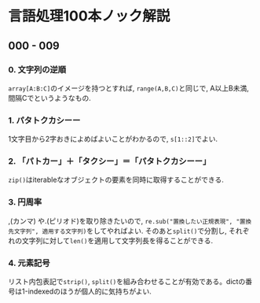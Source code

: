 # 言語処理100本ノック解説

## 000 - 009

### 0. 文字列の逆順

```array[A:B:C]```のイメージを持つとすれば, ```range(A,B,C)```と同じで,
A以上B未満, 間隔Cでというようなもの.

### 1. パタトクカシーー

1文字目から2字おきによめばよいことがわかるので, ```s[1::2]```でよい.

### 2. 「パトカー」＋「タクシー」＝「パタトクカシーー」

```zip()```はiterableなオブジェクトの要素を同時に取得することができる.

### 3. 円周率

,(カンマ) や.(ピリオド)を取り除きたいので, ```re.sub("置換したい正規表現", "置換先文字列", 適用する文字列)```をしてやればよい.
そのあと```split()```で分割し, それぞれの文字列に対して```len()```を適用して文字列長を得ることができる.

### 4. 元素記号

リスト内包表記で```strip()```, ```split()```を組み合わせることが有効である。dictの番号は1-indexedのほうが個人的に気持ちがよい.